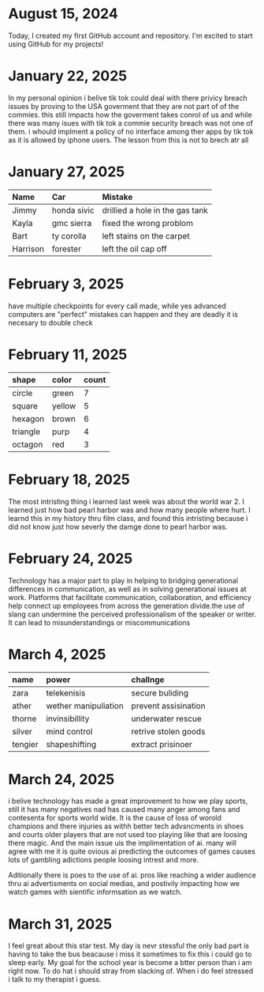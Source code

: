 # August 15, 2024

Today, I created my first GitHub account and repository. I'm excited to start using GitHub for my projects!

# January  22, 2025

In my personal opinion i belive tik tok could deal with there privicy breach issues by proving to the USA goverment that they are not part of of the commies. this still impacts how the goverment takes conrol of us and while there was many isues with tik tok a commie security breach was not one of them. i whould implment a policy of no interface among ther apps by tik tok as it is allowed by iphone users. The lesson from this is not to brech atr all  

# January  27, 2025
| Name     | Car | Mistake |
| :------- | :-- | :------ |
| Jimmy    | honda sivic    |    drillied a hole in the gas tank     |
| Kayla    |  gmc sierra    |    fixed the wrong problom     |
| Bart     |  ty corolla   |    left stains on the carpet     |
| Harrison |forester| left the oil cap off        |

# February 3, 2025
have multiple checkpoints for every call made, while yes advanced computers are "perfect" mistakes can happen and they are deadly it is necesary to double check 

# February 11, 2025 

| shape     | color  | count |
| :------- | :-- | :------ |
|      circle    |  green   |       7  |
|  square        |  yellow   |    5     |
| hexagon         |  brown   |     6    |
|   triangle       |  purp   |      4   |
 |  octagon       | red  |  3      |

# February 18, 2025

The most intristing thing i learned last week was about the world war 2. I learned just how bad pearl harbor was and how many people where hurt. I learnd this in my history thru film class, and found this intristing because i did not know just how severly the damge done to pearl harbor was.  

# February 24, 2025
Technology has a major part to play in helping to bridging generational differences in communication, as well as in solving generational issues at work. Platforms that facilitate communication, collaboration, and efficiency help connect up employees from across the generation divide.the use of slang can undermine the perceived professionalism of the speaker or writer. It can lead to misunderstandings or miscommunications

# March 4, 2025

|   name   | power  | challnge |
| :------- | :-- | :------ |
|  zara    |   telekenisis  |  secure buliding     |
|    ather      |    wether manipuliation |  prevent assisination       |
|      thorne    |   invinsibillity  |  underwater rescue       |
|       silver   |    mind control     |  retrive stolen goods   |
 |    tengier    |  shapeshifting |   extract prisinoer     |




# March 24, 2025
i belive technology has made a great improvement to how we play sports, still it has many negatives nad has caused many anger among fans and contesenta for sports world wide. It is the cause of loss of worold champions and there injuries as withh better tech advsncments in shoes and courts older players that are not used too playing like that are loosing there magic. And the main issue uis the implimentation of ai. many will agree with me it is quite ovious ai predicting the outcomes of games causes lots of gambling adictions people loosing intrest and more.

 Aditionally there is poes to the use of ai. pros like reaching a wider audience thru ai advertisments on social medias, and postivily impacting how we watch games with sientific informsation as we watch.

 # March 31, 2025
 I feel great about this star test. My day is nevr stessful the only bad part is having to take the bus beacause i miss it sometimes to fix this i could go to sleep early. My goal for the school year is become a btter person than i am right now. To do hat i should stray from slacking of. When i do feel stressed i talk to my therapist i guess.
 
 





 
